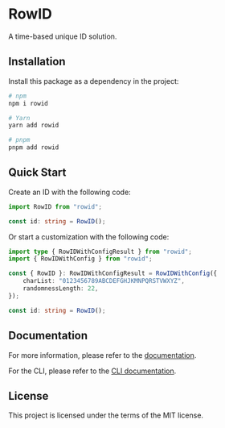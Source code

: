 # RowID

A time-based unique ID solution.

## Installation

Install this package as a dependency in the project:

```sh
# npm
npm i rowid

# Yarn
yarn add rowid

# pnpm
pnpm add rowid
```

## Quick Start

Create an ID with the following code:

```ts
import RowID from "rowid";

const id: string = RowID();
```

Or start a customization with the following code:

```ts
import type { RowIDWithConfigResult } from "rowid";
import { RowIDWithConfig } from "rowid";

const { RowID }: RowIDWithConfigResult = RowIDWithConfig({
    charList: "0123456789ABCDEFGHJKMNPQRSTVWXYZ",
    randomnessLength: 22,
});

const id: string = RowID();
```

## Documentation

For more information, please refer to the [documentation](./docs/rowid/README.md).

For the CLI, please refer to the [CLI documentation](./docs/cli/README.md).

## License

This project is licensed under the terms of the MIT license.
